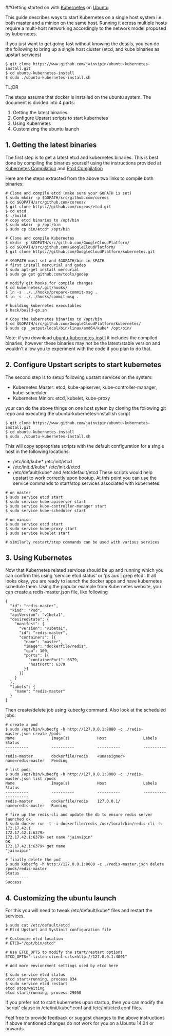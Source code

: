##Getting started on with [Kubernetes](https://github.com/GoogleCloudPlatform/kubernetes) on [Ubuntu](http://www.ubuntu.com)

This guide describes ways to start Kubernetes on a single host system i.e. both master and a minion on the same host. Running it across multiple hosts require a multi-host networking accordingly to the network model proposed by kubernetes.

If you just want to get going fast without knowing the details, you can do the following to bring up a single host cluster (etcd, and kube binaries as upstart services)
```
$ git clone https://www.github.com/jainvipin/ubuntu-kubernetes-install.git
$ cd ubuntu-kubernetes-install
$ sudo ./ubuntu-kubernetes-install.sh
```

TL;DR

The steps assume that docker is installed on the ubuntu system. The document is divided into 4 parts:
 1. Getting the latest binaries
 2. Configure Upstart scripts to start kubernetes
 3. Using Kubernetes
 4. Customizing the ubuntu launch

## 1. Getting the latest binaries
The first step is to get a latest etcd and kubernetes binaries. This is best done by compiling the binaries yourself using the instructions provided at 
[Kubernetes Compilation](https://github.com/GoogleCloudPlatform/kubernetes/blob/master/docs/devel/development.md) and [Etcd Compilation](https://github.com/coreos/etcd/tree/master/Documentation)

Here are the steps extracted from the above two links to compile both binaries:
```
# Clone and compile etcd (make sure your GOPATH is set)
$ sudo mkdir -p $GOPATH/src/github.com/coreos
$ cd $GOPATH/src/github.com/coreos/
$ git clone https://github.com/coreos/etcd.git
$ cd etcd
$ ./build
# copy etcd binaries to /opt/bin
$ sudo mkdir -p /opt/bin
$ sudo cp bin/etcd* /opt/bin

# Clone and compile Kubernetes
$ mkdir -p $GOPATH/src/github.com/GoogleCloudPlatform/
$ cd $GOPATH/src/github.com/GoogleCloudPlatform/
$ git clone https://github.com/GoogleCloudPlatform/kubernetes.git

# $GOPATH must set and $GOPATH/bin in $PATH
# first install mercurial and godep
$ sudo apt-get install mercurial
$ sudo go get github.com/tools/godep

# modify git hooks for compile changes
$ cd kubernetes/.git/hooks/
$ ln -s ../../hooks/prepare-commit-msg .
$ ln -s ../../hooks/commit-msg .

# building kubernetes executables
$ hack/build-go.sh

# Copy the kubernetes binaries to /opt/bin
$ cd $GOPATH/src/github.com/GoogleCloudPlatform/kubernetes/
$ sudo cp _output/local/bin/linux/amd64/kube* /opt/bin/

```

Note: if you download [ubuntu-kubernetes-instll](http://github.com/jainvipin/ubuntu-kubernetes-install) it includes the compiled binaries, however these binaries may not be the latest/stable version and wouldn't allow you to experiment with the code if you plan to do that.

## 2. Configure Upstart scripts to start kubernetes

The second step is to setup following upstart services on the system:
- Kubernetes Master: etcd, kube-apiserver, kube-controller-manager, kube-scheduler
- Kubernetes Minion: etcd, kubelet, kube-proxy

your can do the above things on one host sytem by cloning the following git repo and executing the ubuntu-kubernetes-install.sh script

```
$ git clone https://www.github.com/jainvipin/ubuntu-kubernetes-install.git
$ cd ubuntu-kubernetes-install
$ sudo ./ubuntu-kubernetes-install.sh
```

This will copy appropriate scripts with the default configuration for a single host in the following locations:
- /etc/init/kube* /etc/init/etcd
- /etc/init.d/kube* /etc/init.d/etcd
- /etc/default/kube* and /etc/default/etcd
These scripts would help upstart to work correctly upon bootup. At this point you can use the service commands to start/stop services associated with kubernetes:
```
# on master
$ sudo service etcd start
$ sudo service kube-apiserver start
$ sudo service kube-controller-manager start
$ sudo service kube-scheduler start

# on minion
$ sudo service etcd start
$ sudo service kube-proxy start
$ sudo service kubelet start

# similarly restart/stop commands can be used with various services
```


## 3. Using Kubernetes

Now that Kubernetes related services should be up and running which you can confirm this using 'service etcd status' or 'ps aux | grep etcd'. If all looks okay, you are ready to launch the docker apps and have kubernetes schedule them. Using the popular example from Kubernetes website, you can create a redis-master.json file, like following

```
{
  "id": "redis-master",
  "kind": "Pod",
  "apiVersion": "v1beta1",
  "desiredState": {
    "manifest": {
      "version": "v1beta1",
      "id": "redis-master",
      "containers": [{
        "name": "master",
        "image": "dockerfile/redis",
        "cpu": 100,
        "ports": [{
          "containerPort": 6379,
          "hostPort": 6379
        }]
      }]
    }
  },
  "labels": {
    "name": "redis-master"
  }
}
```

Then create/delete job using kubecfg command. Also look at the scheduled jobs:

```
# create a pod
$ sudo /opt/bin/kubecfg -h http://127.0.0.1:8080 -c ./redis-master.json create /pods
Name                Image(s)            Host                Labels              Status
----------          ----------          ----------          ----------          ----------
redis-master        dockerfile/redis    <unassigned>        name=redis-master   Pending

# list pods
$ sudo /opt/bin/kubecfg -h http://127.0.0.1:8080 -c ./redis-master.json list /pods
Name                Image(s)            Host                Labels              Status
----------          ----------          ----------          ----------          ----------
redis-master        dockerfile/redis    127.0.0.1/          name=redis-master   Running

# fire up the redis-cli and update the db to ensure redis server launched ok
$ sudo docker run -t -i dockerfile/redis /usr/local/bin/redis-cli -h 172.17.42.1
172.17.42.1:6379> 
172.17.42.1:6379> set name "jainvipin"
OK
172.17.42.1:6379> get name
"jainvipin"

# finally delete the pod
$ sudo kubecfg -h http://127.0.0.1:8080 -c ./redis-master.json delete /pods/redis-master
Status
----------
Success

```

## 4. Customizing the ubuntu launch

For this you will need to tweak /etc/default/kube* files and restart the services.

```
$ sudo cat /etc/default/etcd 
# Etcd Upstart and SysVinit configuration file

# Customize etcd location 
# ETCD="/opt/bin/etcd"

# Use ETCD_OPTS to modify the start/restart options
ETCD_OPTS="-listen-client-urls=http://127.0.0.1:4001"

# Add more envionrment settings used by etcd here

$ sudo service etcd status
etcd start/running, process 834
$ sudo service etcd restart
etcd stop/waiting
etcd start/running, process 29050
```

If you prefer not to start kubernetes upon startup, then you can modify the 'script' clause in /etc/init/kube*.conf and /etc/init/etcd.conf files.



Feel free to provide feedback or suggest changes to the above instructions if above mentioned changes do not work for you on a Ubuntu 14.04 or onwards.


